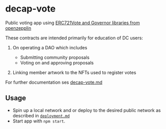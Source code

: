 # decap-vote
Public voting app using [ERC721Vote and Governor libraries from openzepplin](https://docs.openzeppelin.com/contracts/4.x/api/governance)

These contracts are intended primarily for education of DC users:

1. On operating a DAO which includes
    - Submitting community proposals 
    - Voting on and approving proposals 
    
2. Linking member artwork to the NFTs used to register votes

For further documentation ses [decap-vote.md](/hardhat/docs/decap-vote.md)

## Usage

- Spin up a local network and or deploy to the desired public network as described in [`deployment.md`](/hardhat/docs/deployment.md)
- Start app with `npm start`.


